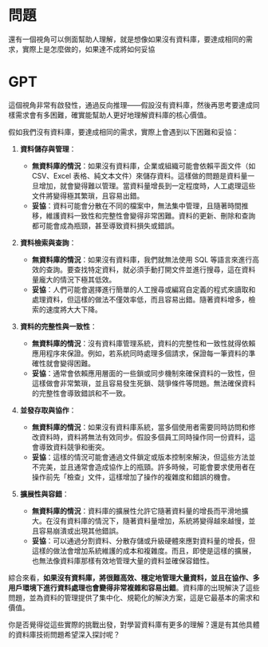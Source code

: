 # 問題

還有一個視角可以側面幫助人理解，就是想像如果沒有資料庫，要達成相同的需求，實際上是怎麼做的，如果達不成將如何妥協

# GPT

這個視角非常有啟發性，通過反向推理——假設沒有資料庫，然後再思考要達成同樣需求會有多困難，確實能幫助人更好地理解資料庫的核心價值。

假如我們沒有資料庫，要達成相同的需求，實際上會遇到以下困難和妥協：

1. **資料儲存與管理**：
   - **無資料庫的情況**：如果沒有資料庫，企業或組織可能會依賴平面文件（如 CSV、Excel 表格、純文本文件）來儲存資料。這樣做的問題是資料量一旦增加，就會變得難以管理。當資料量增長到一定程度時，人工處理這些文件將變得極其繁瑣，且容易出錯。
   - **妥協**：資料可能會分散在不同的檔案中，無法集中管理，且隨著時間推移，維護資料一致性和完整性會變得非常困難。資料的更新、刪除和查詢都可能會成為瓶頸，甚至導致資料損失或錯誤。

2. **資料檢索與查詢**：
   - **無資料庫的情況**：如果沒有資料庫，我們就無法使用 SQL 等語言來進行高效的查詢。要查找特定資料，就必須手動打開文件並進行搜尋，這在資料量龐大的情況下極其低效。
   - **妥協**：人們可能會選擇進行簡單的人工搜尋或編寫自定義的程式來讀取和處理資料，但這樣的做法不僅效率低，而且容易出錯。隨著資料增多，檢索的速度將大大下降。

3. **資料的完整性與一致性**：
   - **無資料庫的情況**：沒有資料庫管理系統，資料的完整性和一致性就得依賴應用程序來保證。例如，若系統同時處理多個請求，保證每一筆資料的準確性就會變得困難。
   - **妥協**：通常會依賴應用層面的一些鎖或同步機制來確保資料的一致性，但這樣做會非常繁瑣，並且容易發生死鎖、競爭條件等問題。無法確保資料的完整性會導致錯誤和不一致。

4. **並發存取與協作**：
   - **無資料庫的情況**：如果沒有資料庫系統，當多個使用者需要同時訪問和修改資料時，資料將無法有效同步。假設多個員工同時操作同一份資料，這會導致資料競爭和衝突。
   - **妥協**：這樣的情況可能會通過文件鎖定或版本控制來解決，但這些方法並不完美，並且通常會造成協作上的瓶頸。許多時候，可能會要求使用者在操作前先「檢查」文件，這樣增加了操作的複雜度和錯誤的機會。

5. **擴展性與容錯**：
   - **無資料庫的情況**：資料庫的擴展性允許它隨著資料量的增長而平滑地擴大。在沒有資料庫的情況下，隨著資料量增加，系統將變得越來越慢，並且容易崩潰或出現其他錯誤。
   - **妥協**：可以通過分割資料、分散存儲或升級硬體來應對資料量的增長，但這樣的做法會增加系統維護的成本和複雜度。而且，即使是這樣的擴展，也無法像資料庫那樣有效地管理大量的資料並確保容錯性。

綜合來看，**如果沒有資料庫，將很難高效、穩定地管理大量資料，並且在協作、多用戶環境下進行資料處理也會變得非常複雜和容易出錯**。資料庫的出現解決了這些問題，並為資料的管理提供了集中化、規範化的解決方案，這是它最基本的需求和價值。

你是否覺得從這些實際的挑戰出發，對學習資料庫有更多的理解？還是有其他具體的資料庫技術問題希望深入探討呢？